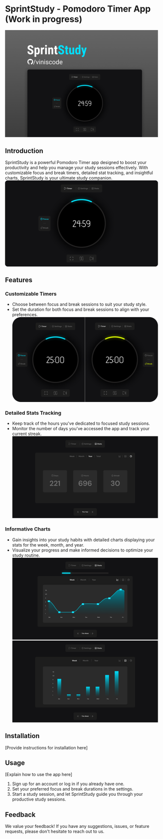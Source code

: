 # SprintStudy - Pomodoro Timer App (Work in progress)

![enter image description here](https://github.com/ViniSCode/sprintstudy/blob/main/public/assets/sprint-study-preview.png?raw=true)

## Introduction

SprintStudy is a powerful Pomodoro Timer app designed to boost your productivity and help you manage your study sessions effectively. With customizable focus and break timers, detailed stat tracking, and insightful charts, SprintStudy is your ultimate study companion.
![enter image description here](https://github.com/ViniSCode/sprintstudy/blob/main/public/assets/focus-timer-preview.png?raw=true)

## Features

### Customizable Timers

- Choose between focus and break sessions to suit your study style.
- Set the duration for both focus and break sessions to align with your preferences.
  ![enter image description here](https://github.com/ViniSCode/sprintstudy/blob/main/public/assets/focus-vs-break-preview.png?raw=true)

### Detailed Stats Tracking

- Keep track of the hours you've dedicated to focused study sessions.
- Monitor the number of days you've accessed the app and track your current streak.
  ![enter image description here](https://github.com/ViniSCode/sprintstudy/blob/main/public/assets/stats-preview.png?raw=true)

### Informative Charts

- Gain insights into your study habits with detailed charts displaying your stats for the week, month, and year.
- Visualize your progress and make informed decisions to optimize your study routine.
  ![enter image description here](https://github.com/ViniSCode/sprintstudy/blob/main/public/assets/chart-preview-area.png?raw=true)
  ![enter image description here](https://github.com/ViniSCode/sprintstudy/blob/main/public/assets/chart-preview-column.png?raw=true)

## Installation

[Provide instructions for installation here]

## Usage

[Explain how to use the app here]

1. Sign up for an account or log in if you already have one.
2. Set your preferred focus and break durations in the settings.
3. Start a study session, and let SprintStudy guide you through your productive study sessions.

## Feedback

We value your feedback! If you have any suggestions, issues, or feature requests, please don't hesitate to reach out to us.
